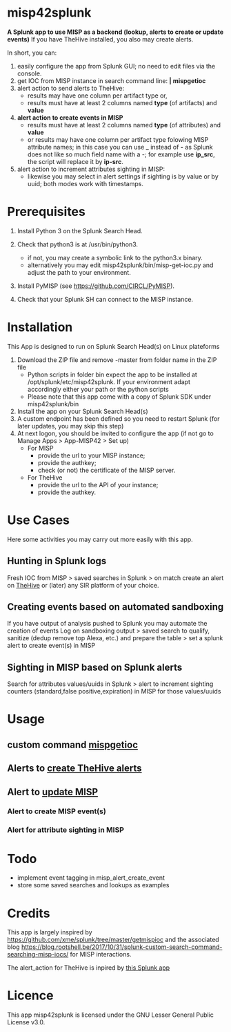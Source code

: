 # misp42splunk
**A Splunk app to use MISP as a backend (lookup, alerts to create or update events)**
If you have TheHive installed, you also may create alerts.

In short, you can:
1. easily configure the app from Splunk GUI; no need to edit files via the console.
2. get IOC from MISP instance in search command line: __| mispgetioc__
3. alert action to send alerts to TheHive:
    - results may have one column per artifact type or,
    - results must have at least 2 columns named **type** (of artifacts) and **value**
4. **alert action to create events in MISP**
    - results must have at least 2 columns named **type** (of attributes) and **value**
    - or results may have one column per artifact type folowing MISP attribute names; in this case you can use **_** instead of **-** as Splunk does not like so much field name with a -; for example use **ip_src**, the script will replace it by **ip-src**.    
5. alert action to increment attributes sighting in MISP:
    - likewise you may select in alert settings if sighting is by value or by uuid; both modes work with timestamps.

# Prerequisites
1. Install Python 3 on the Splunk Search Head.
2. Check that python3 is at /usr/bin/python3.

    + if not, you may create a symbolic link to the python3.x binary.
    + alternatively you may edit misp42splunk/bin/misp-get-ioc.py and adjust the path to your environment.

3. Install PyMISP (see https://github.com/CIRCL/PyMISP).
4. Check that your Splunk SH can connect to the MISP instance. 

# Installation
This App is designed to run on Splunk Search Head(s) on Linux plateforms
1. Download the ZIP file and remove -master from folder name in the ZIP file
    * Python scripts in folder bin expect the app to be installed at /opt/splunk/etc/misp42splunk. If your environment adapt accordingly either your path or the python scripts
    * Please note that this app come with a copy of Splunk SDK under misp42splunk/bin
2. Install the app on your Splunk Search Head(s)
2. A custom endpoint has been defined so you need to restart Splunk (for later updates, you may skip this step)
3. At next logon, you should be invited to configure the app (if not go to Manage Apps > App-MISP42 > Set up) 
    - For MISP
        - provide the url to your MISP instance;
        - provide the authkey;
        - check (or not) the certificate of the MISP server.
    - For TheHive
        - provide the url to the API of your instance;
        - provide the authkey.

# Use Cases

Here some activities you may carry out more easily with this app.
## Hunting in Splunk logs
Fresh IOC from MISP > saved searches in Splunk > on match create an alert on [TheHive](https://thehive-project.org/) or (later) any SIR platform of your choice.

## Creating events based on automated sandboxing
If you have output of analysis pushed to Splunk you may automate the creation of events
Log on sandboxing output > saved search to qualify, sanitize (dedup remove top Alexa, etc.)  and prepare the table > set a splunk alert to create event(s) in MISP

## Sighting in MISP based on Splunk alerts
Search for attributes values/uuids in Splunk > alert to increment sighting counters (standard,false positive,expiration) in MISP for those values/uuids 

# Usage
## custom command [mispgetioc](https://github.com/remg427/misp42splunk/docs/mispgetioc.md)
## Alerts to [create TheHive alerts](https://github.com/remg427/misp42splunk/docs/thehivealerts.md)
## Alert to [update MISP](https://github.com/remg427/misp42splunk/docs/mispalerts.md)
### Alert to create MISP event(s)
### Alert for attribute sighting in MISP

# Todo
- implement event tagging in misp_alert_create_event
- store some saved searches and lookups as examples

# Credits
This app is largely inspired by https://github.com/xme/splunk/tree/master/getmispioc and the associated blog https://blog.rootshell.be/2017/10/31/splunk-custom-search-command-searching-misp-iocs/ for MISP interactions.

The alert_action for TheHive is inpired by [this Splunk app](https://splunkbase.splunk.com/app/3642/)

# Licence
This app misp42splunk is licensed under the GNU Lesser General Public License v3.0.
